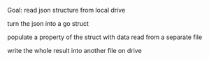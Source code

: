 Goal:
read json structure from local drive

turn the json into a go struct

populate a property of the struct with data read from a separate file

write the whole result into another file on drive
